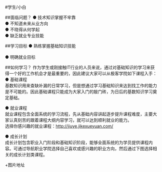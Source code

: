 #学生/小白

##面临问题？
  ● 技术知识掌握不牢靠<br>
  ● 不知道未来从业方向<br>
  ● 不晓得从何学起<br>
  ● 缺乏就业专业技能<br>  
  
##学习目标
  ● 熟练掌握基础知识技能<br>  
  ● 明确就业目标<br>  
  
##如何学习？
作为学生或刚接触IT行业的人员来说，通过对基础知识的学习来获得一个好的工作机会才是最重要的，因此建议大家可以从极客学院如下课程入手：<br>
  ● 基础课程<br>
  基数知识用来查缺补漏的日常学习，但是想通过学习基础知识来达到找工作的能力是不可能的。因此基础课程只能成为大家入门的敲门砖，为日后的基数知识学习奠定基础。<br>
  
  ● 就业课程<br>
  就业课程包含全面系统的学习流程，先从基础内容讲起逐步提升课程难度，主要大家认真刻苦的跟着课程大纲内容学习，就可以达到顺利就业的能力。<br>
 选择你感兴趣的就业课程：http://jiuye.jikexueyuan.com/
  
  ● 成长计划<br>
  成长计划包含职业入门阶段和基础知识阶段，能够全面系统的为学员提供课程内容。可通过导航职业学院选择自己喜欢或感兴趣的职业方向，然后通过下图选择相关的成长计划类课程。

+图片地址
